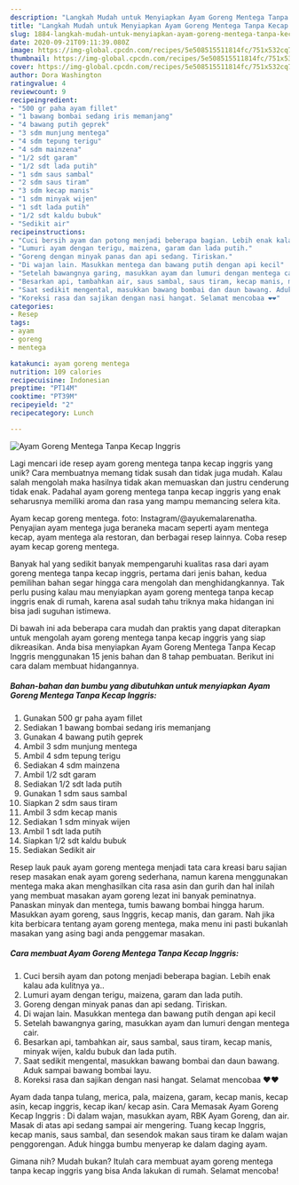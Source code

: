 ```yaml
---
description: "Langkah Mudah untuk Menyiapkan Ayam Goreng Mentega Tanpa Kecap Inggris Anti Gagal"
title: "Langkah Mudah untuk Menyiapkan Ayam Goreng Mentega Tanpa Kecap Inggris Anti Gagal"
slug: 1884-langkah-mudah-untuk-menyiapkan-ayam-goreng-mentega-tanpa-kecap-inggris-anti-gagal
date: 2020-09-21T09:11:39.080Z
image: https://img-global.cpcdn.com/recipes/5e508515511814fc/751x532cq70/ayam-goreng-mentega-tanpa-kecap-inggris-foto-resep-utama.jpg
thumbnail: https://img-global.cpcdn.com/recipes/5e508515511814fc/751x532cq70/ayam-goreng-mentega-tanpa-kecap-inggris-foto-resep-utama.jpg
cover: https://img-global.cpcdn.com/recipes/5e508515511814fc/751x532cq70/ayam-goreng-mentega-tanpa-kecap-inggris-foto-resep-utama.jpg
author: Dora Washington
ratingvalue: 4
reviewcount: 9
recipeingredient:
- "500 gr paha ayam fillet"
- "1 bawang bombai sedang iris memanjang"
- "4 bawang putih geprek"
- "3 sdm munjung mentega"
- "4 sdm tepung terigu"
- "4 sdm mainzena"
- "1/2 sdt garam"
- "1/2 sdt lada putih"
- "1 sdm saus sambal"
- "2 sdm saus tiram"
- "3 sdm kecap manis"
- "1 sdm minyak wijen"
- "1 sdt lada putih"
- "1/2 sdt kaldu bubuk"
- "Sedikit air"
recipeinstructions:
- "Cuci bersih ayam dan potong menjadi beberapa bagian. Lebih enak kalau ada kulitnya ya.."
- "Lumuri ayam dengan terigu, maizena, garam dan lada putih."
- "Goreng dengan minyak panas dan api sedang. Tiriskan."
- "Di wajan lain. Masukkan mentega dan bawang putih dengan api kecil"
- "Setelah bawangnya garing, masukkan ayam dan lumuri dengan mentega cair."
- "Besarkan api, tambahkan air, saus sambal, saus tiram, kecap manis, minyak wijen, kaldu bubuk dan lada putih."
- "Saat sedikit mengental, masukkan bawang bombai dan daun bawang. Aduk sampai bawang bombai layu."
- "Koreksi rasa dan sajikan dengan nasi hangat. Selamat mencobaa ❤❤"
categories:
- Resep
tags:
- ayam
- goreng
- mentega

katakunci: ayam goreng mentega 
nutrition: 109 calories
recipecuisine: Indonesian
preptime: "PT14M"
cooktime: "PT39M"
recipeyield: "2"
recipecategory: Lunch

---
```



![Ayam Goreng Mentega Tanpa Kecap Inggris](https://img-global.cpcdn.com/recipes/5e508515511814fc/751x532cq70/ayam-goreng-mentega-tanpa-kecap-inggris-foto-resep-utama.jpg)

Lagi mencari ide resep ayam goreng mentega tanpa kecap inggris yang unik? Cara membuatnya memang tidak susah dan tidak juga mudah. Kalau salah mengolah maka hasilnya tidak akan memuaskan dan justru cenderung tidak enak. Padahal ayam goreng mentega tanpa kecap inggris yang enak seharusnya memiliki aroma dan rasa yang mampu memancing selera kita.

Ayam kecap goreng mentega. foto: Instagram/@ayukemalarenatha. Penyajian ayam mentega juga beraneka macam seperti ayam mentega kecap, ayam mentega ala restoran, dan berbagai resep lainnya. Coba resep ayam kecap goreng mentega.

Banyak hal yang sedikit banyak mempengaruhi kualitas rasa dari ayam goreng mentega tanpa kecap inggris, pertama dari jenis bahan, kedua pemilihan bahan segar hingga cara mengolah dan menghidangkannya. Tak perlu pusing kalau mau menyiapkan ayam goreng mentega tanpa kecap inggris enak di rumah, karena asal sudah tahu triknya maka hidangan ini bisa jadi suguhan istimewa.


Di bawah ini ada beberapa cara mudah dan praktis yang dapat diterapkan untuk mengolah ayam goreng mentega tanpa kecap inggris yang siap dikreasikan. Anda bisa menyiapkan Ayam Goreng Mentega Tanpa Kecap Inggris menggunakan 15 jenis bahan dan 8 tahap pembuatan. Berikut ini cara dalam membuat hidangannya.

<!--inarticleads1-->

##### Bahan-bahan dan bumbu yang dibutuhkan untuk menyiapkan Ayam Goreng Mentega Tanpa Kecap Inggris:

1. Gunakan 500 gr paha ayam fillet
1. Sediakan 1 bawang bombai sedang iris memanjang
1. Gunakan 4 bawang putih geprek
1. Ambil 3 sdm munjung mentega
1. Ambil 4 sdm tepung terigu
1. Sediakan 4 sdm mainzena
1. Ambil 1/2 sdt garam
1. Sediakan 1/2 sdt lada putih
1. Gunakan 1 sdm saus sambal
1. Siapkan 2 sdm saus tiram
1. Ambil 3 sdm kecap manis
1. Sediakan 1 sdm minyak wijen
1. Ambil 1 sdt lada putih
1. Siapkan 1/2 sdt kaldu bubuk
1. Sediakan Sedikit air


Resep lauk pauk ayam goreng mentega menjadi tata cara kreasi baru sajian resep masakan enak ayam goreng sederhana, namun karena menggunakan mentega maka akan menghasilkan cita rasa asin dan gurih dan hal inilah yang membuat masakan ayam goreng lezat ini banyak peminatnya. Panaskan minyak dan mentega, tumis bawang bombai hingga harum. Masukkan ayam goreng, saus Inggris, kecap manis, dan garam. Nah jika kita berbicara tentang ayam goreng mentega, maka menu ini pasti bukanlah masakan yang asing bagi anda penggemar masakan. 

<!--inarticleads2-->

##### Cara membuat Ayam Goreng Mentega Tanpa Kecap Inggris:

1. Cuci bersih ayam dan potong menjadi beberapa bagian. Lebih enak kalau ada kulitnya ya..
1. Lumuri ayam dengan terigu, maizena, garam dan lada putih.
1. Goreng dengan minyak panas dan api sedang. Tiriskan.
1. Di wajan lain. Masukkan mentega dan bawang putih dengan api kecil
1. Setelah bawangnya garing, masukkan ayam dan lumuri dengan mentega cair.
1. Besarkan api, tambahkan air, saus sambal, saus tiram, kecap manis, minyak wijen, kaldu bubuk dan lada putih.
1. Saat sedikit mengental, masukkan bawang bombai dan daun bawang. Aduk sampai bawang bombai layu.
1. Koreksi rasa dan sajikan dengan nasi hangat. Selamat mencobaa ❤❤


Ayam dada tanpa tulang, merica, pala, maizena, garam, kecap manis, kecap asin, kecap inggris, kecap ikan/ kecap asin. Cara Memasak Ayam Goreng Kecap Inggris : Di dalam wajan, masukkan ayam, RBK Ayam Goreng, dan air. Masak di atas api sedang sampai air mengering. Tuang kecap Inggris, kecap manis, saus sambal, dan sesendok makan saus tiram ke dalam wajan penggorengan. Aduk hingga bumbu menyerap ke dalam daging ayam. 

Gimana nih? Mudah bukan? Itulah cara membuat ayam goreng mentega tanpa kecap inggris yang bisa Anda lakukan di rumah. Selamat mencoba!

